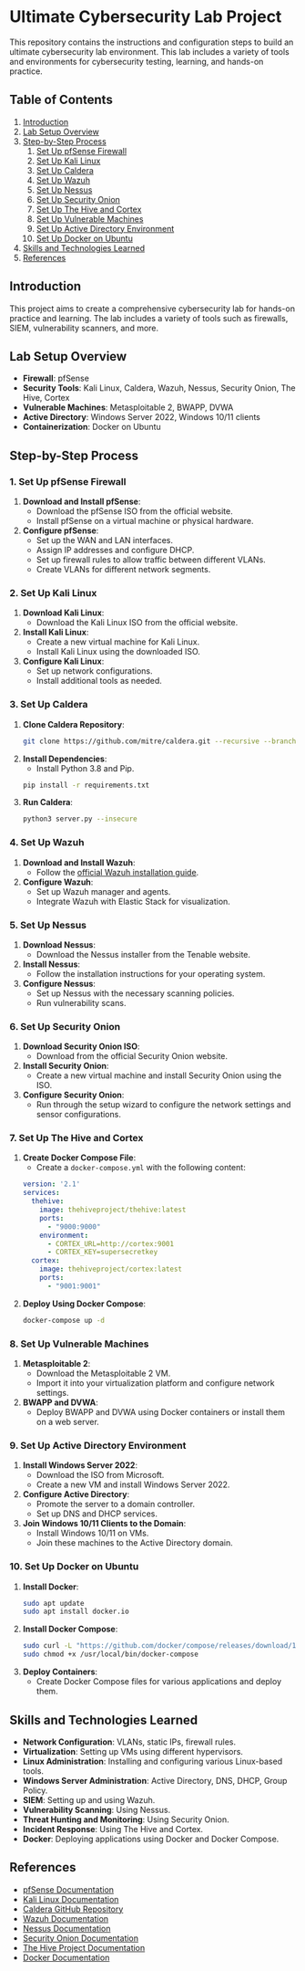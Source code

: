 # Ultimate Cybersecurity Lab Project

This repository contains the instructions and configuration steps to build an ultimate cybersecurity lab environment. This lab includes a variety of tools and environments for cybersecurity testing, learning, and hands-on practice.

## Table of Contents
1. [Introduction](#introduction)
2. [Lab Setup Overview](#lab-setup-overview)
3. [Step-by-Step Process](#step-by-step-process)
    1. [Set Up pfSense Firewall](#1-set-up-pfsense-firewall)
    2. [Set Up Kali Linux](#2-set-up-kali-linux)
    3. [Set Up Caldera](#3-set-up-caldera)
    4. [Set Up Wazuh](#4-set-up-wazuh)
    5. [Set Up Nessus](#5-set-up-nessus)
    6. [Set Up Security Onion](#6-set-up-security-onion)
    7. [Set Up The Hive and Cortex](#7-set-up-the-hive-and-cortex)
    8. [Set Up Vulnerable Machines](#8-set-up-vulnerable-machines)
    9. [Set Up Active Directory Environment](#9-set-up-active-directory-environment)
    10. [Set Up Docker on Ubuntu](#10-set-up-docker-on-ubuntu)
4. [Skills and Technologies Learned](#skills-and-technologies-learned)
5. [References](#references)

## Introduction

This project aims to create a comprehensive cybersecurity lab for hands-on practice and learning. The lab includes a variety of tools such as firewalls, SIEM, vulnerability scanners, and more.

## Lab Setup Overview

- **Firewall**: pfSense
- **Security Tools**: Kali Linux, Caldera, Wazuh, Nessus, Security Onion, The Hive, Cortex
- **Vulnerable Machines**: Metasploitable 2, BWAPP, DVWA
- **Active Directory**: Windows Server 2022, Windows 10/11 clients
- **Containerization**: Docker on Ubuntu

## Step-by-Step Process

### 1. Set Up pfSense Firewall

1. **Download and Install pfSense**:
    - Download the pfSense ISO from the official website.
    - Install pfSense on a virtual machine or physical hardware.
2. **Configure pfSense**:
    - Set up the WAN and LAN interfaces.
    - Assign IP addresses and configure DHCP.
    - Set up firewall rules to allow traffic between different VLANs.
    - Create VLANs for different network segments.

### 2. Set Up Kali Linux

1. **Download Kali Linux**:
    - Download the Kali Linux ISO from the official website.
2. **Install Kali Linux**:
    - Create a new virtual machine for Kali Linux.
    - Install Kali Linux using the downloaded ISO.
3. **Configure Kali Linux**:
    - Set up network configurations.
    - Install additional tools as needed.

### 3. Set Up Caldera

1. **Clone Caldera Repository**:
    ```sh
    git clone https://github.com/mitre/caldera.git --recursive --branch 4.2.0
    ```
2. **Install Dependencies**:
    - Install Python 3.8 and Pip.
    ```sh
    pip install -r requirements.txt
    ```
3. **Run Caldera**:
    ```sh
    python3 server.py --insecure
    ```

### 4. Set Up Wazuh

1. **Download and Install Wazuh**:
    - Follow the [official Wazuh installation guide](https://documentation.wazuh.com/current/installation-guide/index.html).
2. **Configure Wazuh**:
    - Set up Wazuh manager and agents.
    - Integrate Wazuh with Elastic Stack for visualization.

### 5. Set Up Nessus

1. **Download Nessus**:
    - Download the Nessus installer from the Tenable website.
2. **Install Nessus**:
    - Follow the installation instructions for your operating system.
3. **Configure Nessus**:
    - Set up Nessus with the necessary scanning policies.
    - Run vulnerability scans.

### 6. Set Up Security Onion

1. **Download Security Onion ISO**:
    - Download from the official Security Onion website.
2. **Install Security Onion**:
    - Create a new virtual machine and install Security Onion using the ISO.
3. **Configure Security Onion**:
    - Run through the setup wizard to configure the network settings and sensor configurations.

### 7. Set Up The Hive and Cortex

1. **Create Docker Compose File**:
    - Create a `docker-compose.yml` with the following content:
    ```yaml
    version: '2.1'
    services:
      thehive:
        image: thehiveproject/thehive:latest
        ports:
          - "9000:9000"
        environment:
          - CORTEX_URL=http://cortex:9001
          - CORTEX_KEY=supersecretkey
      cortex:
        image: thehiveproject/cortex:latest
        ports:
          - "9001:9001"
    ```
2. **Deploy Using Docker Compose**:
    ```sh
    docker-compose up -d
    ```

### 8. Set Up Vulnerable Machines

1. **Metasploitable 2**:
    - Download the Metasploitable 2 VM.
    - Import it into your virtualization platform and configure network settings.
2. **BWAPP and DVWA**:
    - Deploy BWAPP and DVWA using Docker containers or install them on a web server.

### 9. Set Up Active Directory Environment

1. **Install Windows Server 2022**:
    - Download the ISO from Microsoft.
    - Create a new VM and install Windows Server 2022.
2. **Configure Active Directory**:
    - Promote the server to a domain controller.
    - Set up DNS and DHCP services.
3. **Join Windows 10/11 Clients to the Domain**:
    - Install Windows 10/11 on VMs.
    - Join these machines to the Active Directory domain.

### 10. Set Up Docker on Ubuntu

1. **Install Docker**:
    ```sh
    sudo apt update
    sudo apt install docker.io
    ```
2. **Install Docker Compose**:
    ```sh
    sudo curl -L "https://github.com/docker/compose/releases/download/1.29.2/docker-compose-$(uname -s)-$(uname -m)" -o /usr/local/bin/docker-compose
    sudo chmod +x /usr/local/bin/docker-compose
    ```
3. **Deploy Containers**:
    - Create Docker Compose files for various applications and deploy them.

## Skills and Technologies Learned

- **Network Configuration**: VLANs, static IPs, firewall rules.
- **Virtualization**: Setting up VMs using different hypervisors.
- **Linux Administration**: Installing and configuring various Linux-based tools.
- **Windows Server Administration**: Active Directory, DNS, DHCP, Group Policy.
- **SIEM**: Setting up and using Wazuh.
- **Vulnerability Scanning**: Using Nessus.
- **Threat Hunting and Monitoring**: Using Security Onion.
- **Incident Response**: Using The Hive and Cortex.
- **Docker**: Deploying applications using Docker and Docker Compose.

## References

- [pfSense Documentation](https://docs.netgate.com/pfsense/en/latest/)
- [Kali Linux Documentation](https://www.kali.org/docs/)
- [Caldera GitHub Repository](https://github.com/mitre/caldera)
- [Wazuh Documentation](https://documentation.wazuh.com/current/index.html)
- [Nessus Documentation](https://docs.tenable.com/nessus/)
- [Security Onion Documentation](https://docs.securityonion.net/en/latest/)
- [The Hive Project Documentation](https://github.com/TheHive-Project/TheHive)
- [Docker Documentation](https://docs.docker.com/)
